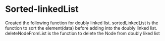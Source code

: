 # Sorted-linkedList
Created the following function for doubly linked list.
sortedLinkedList is the function to sort the element(data) before adding into the doubly linked list.
deleteNodeFromList is the function to delete the Node from doubly liked list
